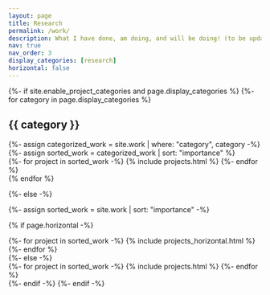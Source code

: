 ```yaml
---
layout: page
title: Research
permalink: /work/
description: What I have done, am doing, and will be doing! (to be updated)
nav: true
nav_order: 3
display_categories: [research]
horizontal: false
---
```


<!-- pages/projects.md -->
<div class="projects">
{%- if site.enable_project_categories and page.display_categories %}
  <!-- Display categorized projects -->
  {%- for category in page.display_categories %}
  <h2 class="category">{{ category }}</h2>
  {%- assign categorized_work = site.work | where: "category", category -%}
  {%- assign sorted_work = categorized_work | sort: "importance" %}
  <!-- Generate cards for each project -->
  <div class="grid">
    {%- for project in sorted_work -%}
      {% include projects.html %}
    {%- endfor %}
  </div>
  {% endfor %}

{%- else -%}
<!-- Display projects without categories -->
  {%- assign sorted_work = site.work | sort: "importance" -%}
  <!-- Generate cards for each project -->
  {% if page.horizontal -%}
  <div class="container">
    <div class="row row-cols-2">
    {%- for project in sorted_work -%}
      {% include projects_horizontal.html %}
    {%- endfor %}
    </div>
  </div>
  {%- else -%}
  <div class="grid">
    {%- for project in sorted_work -%}
      {% include projects.html %}
    {%- endfor %}
  </div>
  {%- endif -%}
{%- endif -%}
</div>
